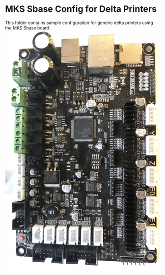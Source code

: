 # MKS Sbase Config for Delta Printers

This folder contains sample configuration for generic delta printers using the MKS Sbase board. 
![MKS Sbase V1.2 Board](/../../../../Marlin/src/config/examples/Mks/Sbase_Delta/media/mks_sbase.jpg?raw=true "MKS Sbase V1.2 board")

